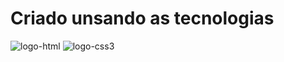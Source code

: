 <h1>Criado unsando as tecnologias</h1>
<img src="https://img.shields.io/badge/html5-%23E34F26.svg?style=for-the-badge&logo=html5&logoColor=white" alt="logo-html">
<img src="https://img.shields.io/badge/css3-%231572B6.svg?style=for-the-badge&logo=css3&logoColor=white" alt="logo-css3">

